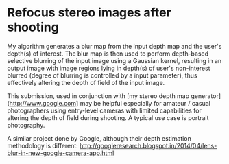 # Refocus stereo images after shooting
My algorithm generates a blur map from the input depth map and the user's depth(s) of interest. The blur map is then used to perform depth-based selective blurring of the input image using a Gaussian kernel, resulting in an output image with image regions lying in depth(s) of user's non-interest blurred (degree of blurring is controlled by a input parameter), thus effectively altering the depth of field of the input image.

This submission, used in conjunction with [my stereo depth map generator](http://www.google.com] may be helpful especially for amateur / casual photographers using entry-level cameras with limited capabilities for altering the depth of field during shooting. A typical use case is portrait photography.

A similar project done by Google, although their depth estimation methodology is different:
http://googleresearch.blogspot.in/2014/04/lens-blur-in-new-google-camera-app.html
